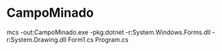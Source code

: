 # CampoMinado

mcs -out:CampoMinado.exe -pkg:dotnet -r:System.Windows.Forms.dll -r:System.Drawing.dll Form1.cs Program.cs
